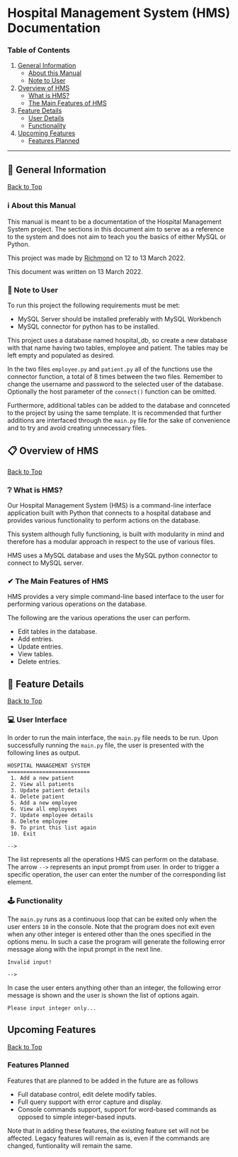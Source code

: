 # Hospital Management System (HMS) Documentation

### Table of Contents

1. [General Information](#📄-general-information)
    - [About this Manual](#ℹ️-about-this-manual)
    - [Note to User](#📢-note-to-user)
2. [Overview of HMS](#📋-overview-of-hms)
    - [What is HMS?](#❔-what-is-hms)
    - [The Main Features of HMS](#✔-the-main-features-of-hms)
3. [Feature Details](#📜-feature-details)
    - [User Details](#💻-user-interface)
    - [Functionality](#🕹-functionality)
4. [Upcoming Features](#upcoming-features)
    - [Features Planned](#features-planned)

---

## 📄 General Information

[Back to Top](#hospital-management-system-hms-documentation)

### ℹ️ About this Manual

This manual is meant to be a documentation of the Hospital Management System project. The sections in this document aim to serve as a reference to the system and does not aim to teach you the basics of either MySQL or Python.

This project was made by [Richmond](https://github.com/Rich1997) on 12 to 13 March 2022.

This document was written on 13 March 2022.

### 📢 Note to User

To run this project the following requirements must be met:

-   MySQL Server should be installed preferably with MySQL Workbench
-   MySQL connector for python has to be installed.

This project uses a database named hospital_db, so create a new database with that name having two tables, employee and patient. The tables may be left empty and populated as desired.

In the two files `employee.py` and `patient.py` all of the functions use the connector function, a total of 8 times between the two files. Remember to change the username and password to the selected user of the database. Optionally the host parameter of the `connect()` function can be omitted.

Furthermore, additional tables can be added to the database and connceted to the project by using the same template. It is recommended that further additions are interfaced through the `main.py` file for the sake of convenience and to try and avoid creating unnecessary files.

## 📋 Overview of HMS

[Back to Top](#hospital-management-system-hms-documentation)

### ❔ What is HMS?

Our Hospital Management System (HMS) is a command-line interface application built with Python that connects to a hospital database and provides various functionality to perform actions on the database.

This system although fully functioning, is built with modularity in mind and therefore has a modular approach in respect to the use of various files.

HMS uses a MySQL database and uses the MySQL python connector to connect to MySQL server.

### ✔ The Main Features of HMS

HMS provides a very simple command-line based interface to the user for performing various operations on the database.

The following are the various operations the user can perform.

-   Edit tables in the database.
-   Add entries.
-   Update entries.
-   View tables.
-   Delete entries.

## 📜 Feature Details

[Back to Top](#hospital-management-system-hms-documentation)

### 💻 User Interface

In order to run the main interface, the `main.py` file needs to be run. Upon successfully running the `main.py` file, the user is presented with the following lines as output.

```
HOSPITAL MANAGEMENT SYSTEM
==========================
 1. Add a new patient
 2. View all patients
 3. Update patient details
 4. Delete patient
 5. Add a new employee
 6. View all employees
 7. Update employee details
 8. Delete employee
 9. To print this list again
 10. Exit

-->
```

The list represents all the operations HMS can perform on the database. The arrow `-->` represents an input prompt from user. In order to trigger a specific operation, the user can enter the number of the corresponding list element.

### 🕹 Functionality

The `main.py` runs as a continuous loop that can be exited only when the user enters `10` in the console. Note that the program does not exit even when any other integer is entered other than the ones specified in the options menu. In such a case the program will generate the following error message along with the input prompt in the next line.

```
Invalid input!

-->
```

In case the user enters anything other than an integer, the following error message is shown and the user is shown the list of options again.

```
Please input integer only...
```

## Upcoming Features

[Back to Top](#hospital-management-system-hms-documentation)

### Features Planned

Features that are planned to be added in the future are as follows

-   Full database control, edit delete modify tables.
-   Full query support with error capture and display.
-   Console commands support, support for word-based commands as opposed to simple integer-based inputs.

Note that in adding these features, the existing feature set will not be affected. Legacy features will remain as is, even if the commands are changed, funtionality will remain the same.
